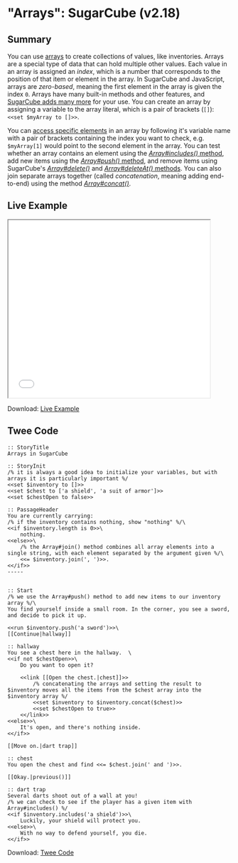 # "Arrays": SugarCube (v2.18)

## Summary

You can use [arrays](https://developer.mozilla.org/en-US/docs/Web/JavaScript/Reference/Global_Objects/Array) to create collections of values, like inventories. Arrays are a special type of data that can hold multiple other values. Each value in an array is assigned an *index*, which is a number that corresponds to the position of that item or element in the array. In SugarCube and JavaScript, arrays are *zero-based*, meaning the first element in the array is given the index `0`. Arrays have many built-in methods and other features, and [SugarCube adds many more](http://www.motoslave.net/sugarcube/2/docs/object-methods.html#array) for your use. You can create an array by assigning a variable to the array literal, which is a pair of brackets (`[]`): `<<set $myArray to []>>`.

You can [access specific elements](https://developer.mozilla.org/en-US/docs/Web/JavaScript/Reference/Global_Objects/Array#Accessing_array_elements) in an array by following it's variable name with a pair of brackets containing the index you want to check, e.g. `$myArray[1]` would point to the second element in the array. You can test whether an array contains an element using the [*Array#includes()* method](http://www.motoslave.net/sugarcube/2/docs/object-methods.html#array-arrayprotoincludes), add new items using the [*Array#push()* method](https://developer.mozilla.org/en-US/docs/Web/JavaScript/Reference/Global_Objects/Array/push), and remove items using SugarCube's [*Array#delete()*](http://www.motoslave.net/sugarcube/2/docs/object-methods.html#array-arrayprotodelete) and [*Array#deleteAt()* methods](http://www.motoslave.net/sugarcube/2/docs/object-methods.html#array-arrayprotodeleteat). You can also join separate arrays together (called *concatenation*, meaning adding end-to-end) using the method [*Array#concat()*](https://developer.mozilla.org/en-US/docs/Web/JavaScript/Reference/Global_Objects/Array/concat).

## Live Example

<section>
<iframe src="sugarcube_arrays_example.html" height=400 width=90%></iframe>


Download: <a href="sugarcube_arrays_example.html" target="_blank">Live Example</a>
</section>

## Twee Code

```
:: StoryTitle
Arrays in SugarCube

:: StoryInit
/% it is always a good idea to initialize your variables, but with arrays it is particularly important %/
<<set $inventory to []>>
<<set $chest to ['a shield', 'a suit of armor']>>
<<set $chestOpen to false>>

:: PassageHeader
You are currently carrying: 
/% if the inventory contains nothing, show "nothing" %/\
<<if $inventory.length is 0>>\
    nothing.
<<else>>\
    /% the Array#join() method combines all array elements into a single string, with each element separated by the argument given %/\
    <<= $inventory.join(', ')>>.
<</if>>
-----


:: Start
/% we use the Array#push() method to add new items to our inventory array %/\
You find yourself inside a small room. In the corner, you see a sword, and decide to pick it up.

<<run $inventory.push('a sword')>>\
[[Continue|hallway]]

:: hallway
You see a chest here in the hallway.  \
<<if not $chestOpen>>\
    Do you want to open it?

    <<link [[Open the chest.|chest]]>>
        /% concatenating the arrays and setting the result to $inventory moves all the items from the $chest array into the $inventory array %/
        <<set $inventory to $inventory.concat($chest)>>
        <<set $chestOpen to true>>
    <</link>>
<<else>>\
    It's open, and there's nothing inside.
<</if>>

[[Move on.|dart trap]]

:: chest
You open the chest and find <<= $chest.join(' and ')>>.

[[Okay.|previous()]]

:: dart trap
Several darts shoot out of a wall at you!
/% we can check to see if the player has a given item with Array#includes() %/
<<if $inventory.includes('a shield')>>\
    Luckily, your shield will protect you.
<<else>>\
    With no way to defend yourself, you die.
<</if>> 
```

Download: <a href="sugarcube_arrays_twee.txt" target="_blank">Twee Code</a>

